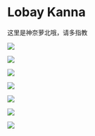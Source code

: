 # Lobay Kanna

 这里是神奈萝北哦，请多指教

![](./carrots.jpeg)

![](./carrots2.jpeg)

![](./earrings.jpeg)

![](./frog.jpeg)

![](./frog2.jpeg)

![](./heihei1.jpeg)

![](./heihei2.jpeg)
